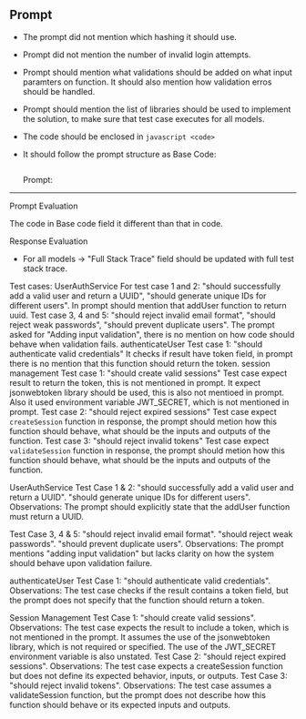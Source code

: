 Prompt
----------
- The prompt did not mention which hashing it should use.
- Prompt did not mention the number of invalid login attempts.
- Prompt should mention what validations should be added on what input paramters on function. It should also mention how validation erros should be handled.
- Prompt should mention the list of libraries should be used to implement the solution, to make sure that test case executes for all models.
- The code should be enclosed in ```javascript <code> ```
- It should follow the prompt structure as
    Base Code:
    ```javascript
    ```

    Prompt:

--------

Prompt Evaluation

The code in Base code field it different than that in code.



Response Evaluation

- For all models -> "Full Stack Trace" field should be updated with full test stack trace.


Test cases:
UserAuthService
    For test case 1 and 2: 
        "should successfully add a valid user and return a UUID",
        "should generate unique IDs for different users".
        In prompt should mention that addUser function to return uuid.
    Test case 3, 4 and 5:
        "should reject invalid email format",
        "should reject weak passwords",
        "should prevent duplicate users".
        The prompt asked for "Adding input validation", there is no mention on how code should behave when validation fails.
authenticateUser
    Test case 1:
        "should authenticate valid credentials"
        It checks if result have token field, in prompt there is no mention that this function should return the token.
session management
    Test case 1:
        "should create valid sessions"
        Test case expect result to return the token, this is not mentioned in prompt.
        It expect jsonwebtoken library should be used, this is also not mentioed in prompt.
        Also it used environment variable JWT_SECRET, which is not mentioned in prompt.
    Test case 2:
        "should reject expired sessions"
        Test case expect `createSession` function in response, the prompt should metion how this function should behave, what should be the inputs and outputs of the function.
    Test case 3:
        "should reject invalid tokens"
        Test case expect   `validateSession` function in response, the prompt should metion how this function should behave, what should be the inputs and outputs of the function.
    


UserAuthService
Test Case 1 & 2:
    "should successfully add a valid user and return a UUID".
    "should generate unique IDs for different users".
Observations:
    The prompt should explicitly state that the addUser function must return a UUID.

Test Case 3, 4 & 5:
    "should reject invalid email format".
    "should reject weak passwords".
    "should prevent duplicate users".
Observations:
    The prompt mentions "adding input validation" but lacks clarity on how the system should behave upon validation failure.

authenticateUser
Test Case 1:
    "should authenticate valid credentials".
Observations:
    The test case checks if the result contains a token field, but the prompt does not specify that the function should return a token.

Session Management
Test Case 1:
    "should create valid sessions".
Observations:
    The test case expects the result to include a token, which is not mentioned in the prompt.
    It assumes the use of the jsonwebtoken library, which is not required or specified.
    The use of the JWT_SECRET environment variable is also unstated.
Test Case 2:
    "should reject expired sessions".
Observations:
    The test case expects a createSession function but does not define its expected behavior, inputs, or outputs.
Test Case 3:
    "should reject invalid tokens".
Observations:
    The test case assumes a validateSession function, but the prompt does not describe how this function should behave or its expected inputs and outputs.
